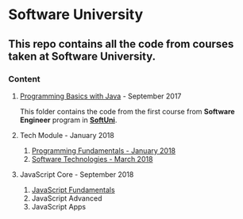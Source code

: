 # Software University

## This repo contains all the code from courses taken at Software University.

### Content

1. [Programming Basics with Java](./01-Programming-Basics-Java "Programming Basics with Java") - September 2017

    This folder contains the code from the first course from **Software Engineer** program in **[SoftUni](http://softuni.bg "Software University")**.

1. Tech Module - January 2018
    1. [Programming Fundamentals - January 2018](https://github.com/alchemistbg/Software-University/tree/main/02-Tech-Module/01-Programming-Fundamentals "Programming Fundamentals")
    2. [Software Technologies - March 2018](https://github.com/alchemistbg/Software-University/tree/main/02-Tech-Module/02-Software-Technologies "oftware Technologies")
 
 1. JavaScript Core - September 2018
    1. [JavaScript Fundamentals](./03-JavaScript-Core-Fundamentals "JavaScript Fundamentals")
    2. JavaScript Advanced
    3. JavaScript Apps